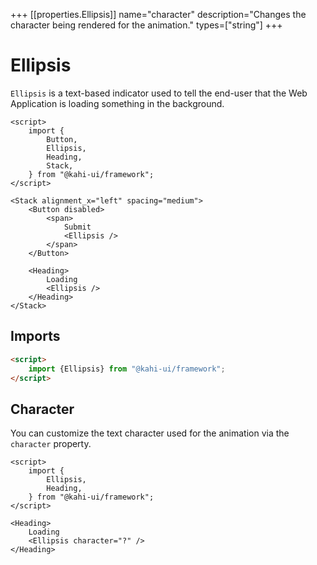 +++
[[properties.Ellipsis]]
name="character"
description="Changes the character being rendered for the animation."
types=["string"]
+++

# Ellipsis

`Ellipsis` is a text-based indicator used to tell the end-user that the Web Application is loading something in the background.

```svelte repl Ellipsis Preview
<script>
    import {
        Button,
        Ellipsis,
        Heading,
        Stack,
    } from "@kahi-ui/framework";
</script>

<Stack alignment_x="left" spacing="medium">
    <Button disabled>
        <span>
            Submit
            <Ellipsis />
        </span>
    </Button>

    <Heading>
        Loading
        <Ellipsis />
    </Heading>
</Stack>
```

## Imports

```html default Ellipsis Imports
<script>
    import {Ellipsis} from "@kahi-ui/framework";
</script>
```

## Character

You can customize the text character used for the animation via the `character` property.

```svelte repl Ellipsis Character
<script>
    import {
        Ellipsis,
        Heading,
    } from "@kahi-ui/framework";
</script>

<Heading>
    Loading
    <Ellipsis character="?" />
</Heading>
```

